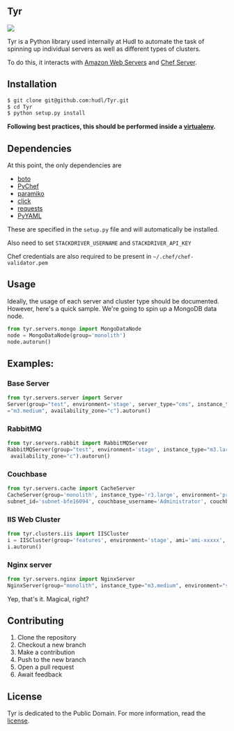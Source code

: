 ## Tyr
[![](https://img.shields.io/badge/hudl-OSS-orange.svg)](http://hudl.github.io/)

Tyr is a Python library used internally at Hudl to automate the task of spinning
up individual servers as well as different types of clusters.

To do this, it interacts with [Amazon Web Servers](https://aws.amazon.com) and
[Chef Server](https://www.chef.io/).

## Installation

``` bash
$ git clone git@github.com:hudl/Tyr.git
$ cd Tyr
$ python setup.py install
```

__Following best practices, this should be performed inside a
[virtualenv](https://github.com/pypa/virtualenv).__

## Dependencies

At this point, the only dependencies are

- [boto](https://github.com/boto/boto)
- [PyChef](https://github.com/coderanger/pychef)
- [paramiko](http://www.paramiko.org/)
- [click](http://click.pocoo.org)
- [requests](http://docs.python-requests.org/en/latest/)
- [PyYAML](http://pyyaml.org)

These are specified in the `setup.py` file and will automatically be installed.

Also need to set `STACKDRIVER_USERNAME` and `STACKDRIVER_API_KEY`

Chef credentials are also required to be present in `~/.chef/chef-validator.pem`

## Usage

Ideally, the usage of each server and cluster type should be documented.
However, here's a quick sample. We're going to spin up a MongoDB data node.

``` python
from tyr.servers.mongo import MongoDataNode
node = MongoDataNode(group='monolith')
node.autorun()
```

## Examples:

### Base Server
``` python
from tyr.servers.server import Server
Server(group="test", environment='stage', server_type="cms", instance_type
="m3.medium", availability_zone="c").autorun()
```

### RabbitMQ
``` python
from tyr.servers.rabbit import RabbitMQServer
RabbitMQServer(group="test", environment='stage', instance_type="m3.large",
 availability_zone="c").autorun()
```

### Couchbase
``` python
from tyr.servers.cache import CacheServer
CacheServer(group='monolith', instance_type='r3.large', environment='prod',
subnet_id='subnet-bfe16094', couchbase_username='Administrator', couchbase_password='<censored>', bucket_name='hudl').autorun()
```

### IIS Web Cluster
``` python
from tyr.clusters.iis import IISCluster
i = IISCluster(group='features', environment='stage', ami='ami-xxxxx', instance_type="m3.large", subnet_ids=['subnet-xxxxx'], desired_capacity=2, min_size=2, max_size=3)
i.autorun()
```

### Nginx server
``` python
from tyr.servers.nginx import NginxServer
NginxServer(group="monolith", instance_type="m3.medium", environment="stage", availability_zone="c").autorun()
```

Yep, that's it. Magical, right?

## Contributing

1. Clone the repository
2. Checkout a new branch
3. Make a contribution
4. Push to the new branch
5. Open a pull request
6. Await feedback

## License

Tyr is dedicated to the Public Domain. For more information, read the [license](https://github.com/hudl/Tyr/blob/master/LICENSE).
